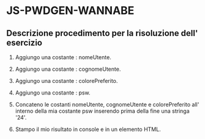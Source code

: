 JS-PWDGEN-WANNABE
===

## Descrizione procedimento per la risoluzione dell' esercizio

1. Aggiungo una costante : nomeUtente.

2. Aggiungo una costante : cognomeUtente.

3. Aggiungo una costante : colorePreferito.

4. Aggiungo una costante : psw.

5. Concateno le costanti nomeUtente, cognomeUtente e colorePreferito all' interno della mia costante psw inserendo prima della fine una stringa '24'.

6. Stampo il mio risultato in console e in un elemento HTML.



